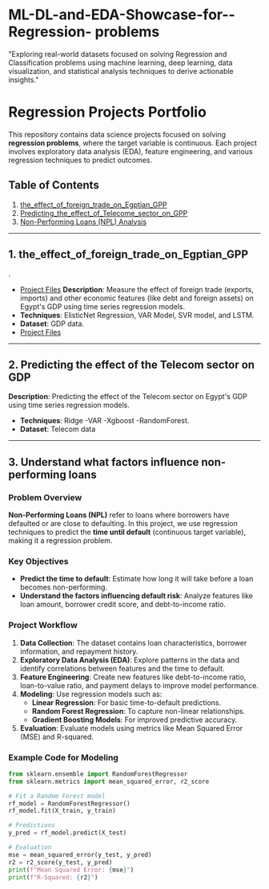 # ML-DL-and-EDA-Showcase-for--Regression- problems
"Exploring real-world datasets focused on solving Regression and Classification problems using machine learning, deep learning, data visualization, and statistical analysis techniques to derive actionable insights."

# Regression Projects Portfolio

This repository contains data science projects focused on solving **regression problems**, where the target variable is continuous. Each project involves exploratory data analysis (EDA), feature engineering, and various regression techniques to predict outcomes.

## Table of Contents

1. [the_effect_of_foreign_trade_on_Egptian_GPP](#the_effect_of_foreign_trade_on_Egptian_gdp)
2. [Predicting_the_effect_of_Telecome_sector_on_GPP](#predicting_the_effect_of_Telecome_sector_on_gdp)
3. [Non-Performing Loans (NPL) Analysis](#non-performing-loans-npl-analysis)

---

## 1. the_effect_of_foreign_trade_on_Egptian_GPP

.
- [Project Files](./the_effect_of_foreign_trade_on_Egptian_gdp)
**Description**: Measure the effect of foreign trade (exports, imports) and other economic features (like debt and foreign assets) on Egypt's GDP using time series regression models.
- **Techniques**: ElisticNet Regression, VAR Model, SVR model, and LSTM.
- **Dataset**: GDP data.
- [Project Files](./the_effect_of_foreign_trade_on_Egptian_gdp)
---

## 2. Predicting the effect of the Telecom sector on GDP
**Description**: Predicting the effect of the Telecom sector on Egypt's GDP using time series regression models.
- **Techniques**: Ridge -VAR -Xgboost -RandomForest.
- **Dataset**: Telecom data


---

## 3. Understand what factors influence non-performing loans

### Problem Overview

**Non-Performing Loans (NPL)** refer to loans where borrowers have defaulted or are close to defaulting. In this project, we use regression techniques to predict the **time until default** (continuous target variable), making it a regression problem.

### Key Objectives

- **Predict the time to default**: Estimate how long it will take before a loan becomes non-performing.
- **Understand the factors influencing default risk**: Analyze features like loan amount, borrower credit score, and debt-to-income ratio.

### Project Workflow

1. **Data Collection**: The dataset contains loan characteristics, borrower information, and repayment history.
2. **Exploratory Data Analysis (EDA)**: Explore patterns in the data and identify correlations between features and the time to default.
3. **Feature Engineering**: Create new features like debt-to-income ratio, loan-to-value ratio, and payment delays to improve model performance.
4. **Modeling**: Use regression models such as:
   - **Linear Regression**: For basic time-to-default predictions.
   - **Random Forest Regression**: To capture non-linear relationships.
   - **Gradient Boosting Models**: For improved predictive accuracy.
5. **Evaluation**: Evaluate models using metrics like Mean Squared Error (MSE) and R-squared.

### Example Code for Modeling

```python
from sklearn.ensemble import RandomForestRegressor
from sklearn.metrics import mean_squared_error, r2_score

# Fit a Random Forest model
rf_model = RandomForestRegressor()
rf_model.fit(X_train, y_train)

# Predictions
y_pred = rf_model.predict(X_test)

# Evaluation
mse = mean_squared_error(y_test, y_pred)
r2 = r2_score(y_test, y_pred)
print(f"Mean Squared Error: {mse}")
print(f"R-Squared: {r2}")

